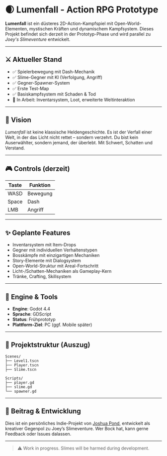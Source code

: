 # 🌒 Lumenfall - Action RPG Prototype

**Lumenfall** ist ein düsteres 2D-Action-Kampfspiel mit Open-World-Elementen, mystischen Kräften und dynamischem Kampfsystem. Dieses Projekt befindet sich derzeit in der Prototyp-Phase und wird parallel zu *Joey's Slimeventure* entwickelt.

---

## ⚔ Aktueller Stand

- ✅ Spielerbewegung mit Dash-Mechanik
- ✅ Slime-Gegner mit KI (Verfolgung, Angriff)
- ✅ Gegner-Spawner-System
- ✅ Erste Test-Map
- ✅ Basiskampfsystem mit Schaden & Tod
- 🚧 In Arbeit: Inventarsystem, Loot, erweiterte Weltinteraktion

---

## 🧠 Vision

*Lumenfall* ist keine klassische Heldengeschichte. Es ist der Verfall einer Welt, in der das Licht nicht rettet – sondern verzehrt. Du bist kein Auserwählter, sondern jemand, der überlebt. Mit Schwert, Schatten und Verstand.

---

## 🎮 Controls (derzeit)

| Taste | Funktion        |
|-------|-----------------|
| WASD  | Bewegung        |
| Space | Dash            |
| LMB   | Angriff         |

---

## ✨ Geplante Features

- Inventarsystem mit Item-Drops
- Gegner mit individuellen Verhaltenstypen
- Bosskämpfe mit einzigartigen Mechaniken
- Story-Elemente mit Dialogsystem
- Open-World-Struktur mit Areal-Fortschritt
- Licht-/Schatten-Mechaniken als Gameplay-Kern
- Tränke, Crafting, Skillsystem

---

## 🔧 Engine & Tools

- **Engine**: Godot 4.4
- **Sprache**: GDScript
- **Status**: Frühprototyp
- **Plattform-Ziel**: PC (ggf. Mobile später)

---

## 📁 Projektstruktur (Auszug)

```
Scenes/
├── Level1.tscn
├── Player.tscn
├── Slime.tscn

Scripts/
├── player.gd
├── slime.gd
└── spawner.gd
```

---

## 🤝 Beitrag & Entwicklung

Dies ist ein persönliches Indie-Projekt von [Joshua Pond](https://pondsec.com), entwickelt als kreativer Gegenpol zu Joey’s Slimeventure. Wer Bock hat, kann gerne Feedback oder Issues dalassen.

---

> ⚠ Work in progress. Slimes will be harmed during development.

